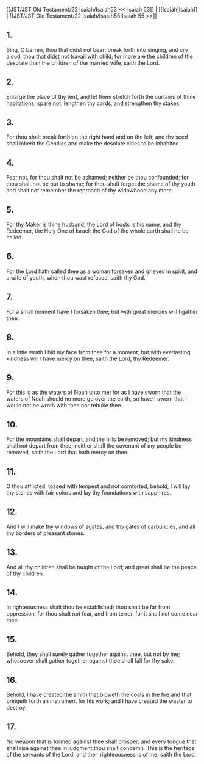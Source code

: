 [[JST/JST Old Testament/22 Isaiah/Isaiah53|<< Isaiah 53]] | [[Isaiah|Isaiah]] | [[JST/JST Old Testament/22 Isaiah/Isaiah55|Isaiah 55 >>]]
## 1.
Sing, O barren, thou that didst not bear; break forth into singing, and cry aloud, thou that didst not travail with child; for more are the children of the desolate than the children of the married wife, saith the Lord.
## 2.
Enlarge the place of thy tent, and let them stretch forth the curtains of thine habitations; spare not, lengthen thy cords, and strengthen thy stakes;
## 3.
For thou shalt break forth on the right hand and on the left; and thy seed shall inherit the Gentiles and make the desolate cities to be inhabited.
## 4.
Fear not, for thou shalt not be ashamed; neither be thou confounded; for thou shalt not be put to shame; for thou shalt forget the shame of thy youth and shalt not remember the reproach of thy widowhood any more.
## 5.
For thy Maker is thine husband; the Lord of hosts is his name, and thy Redeemer, the Holy One of Israel; the God of the whole earth shall he be called.
## 6.
For the Lord hath called thee as a woman forsaken and grieved in spirit, and a wife of youth, when thou wast refused, saith thy God.
## 7.
For a small moment have I forsaken thee; but with great mercies will I gather thee.
## 8.
In a little wrath I hid my face from thee for a moment; but with everlasting kindness will I have mercy on thee, saith the Lord, thy Redeemer.
## 9.
For this is as the waters of Noah unto me; for as I have sworn that the waters of Noah should no more go over the earth, so have I sworn that I would not be wroth with thee nor rebuke thee.
## 10.
For the mountains shall depart, and the hills be removed; but my kindness shall not depart from thee; neither shall the covenant of my people be removed, saith the Lord that hath mercy on thee.
## 11.
O thou afflicted, tossed with tempest and not comforted, behold, I will lay thy stones with fair colors and lay thy foundations with sapphires.
## 12.
And I will make thy windows of agates, and thy gates of carbuncles, and all thy borders of pleasant stones.
## 13.
And all thy children shall be taught of the Lord; and great shall be the peace of thy children.
## 14.
In righteousness shalt thou be established; thou shalt be far from oppression, for thou shalt not fear, and from terror, for it shall not come near thee.
## 15.
Behold, they shall surely gather together against thee, but not by me; whosoever shall gather together against thee shall fall for thy sake.
## 16.
Behold, I have created the smith that bloweth the coals in the fire and that bringeth forth an instrument for his work; and I have created the waster to destroy.
## 17.
No weapon that is formed against thee shall prosper; and every tongue that shall rise against thee in judgment thou shalt condemn. This is the heritage of the servants of the Lord; and their righteousness is of me, saith the Lord.

